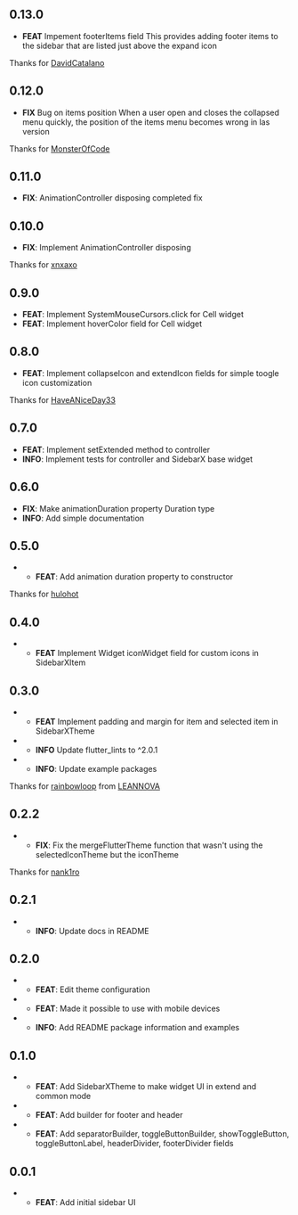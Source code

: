 ## 0.13.0
* **FEAT** Impement footerItems field 
This provides adding footer items to the sidebar that are listed just above the expand icon

 Thanks for [DavidCatalano](https://github.com/DavidCatalano)

## 0.12.0
* **FIX** Bug on items position
When a user open and closes the collapsed menu quickly, the position of the items menu becomes wrong in las version

 Thanks for [MonsterOfCode](https://github.com/MonsterOfCode)

## 0.11.0
* **FIX**: AnimationController disposing completed fix

## 0.10.0
* **FIX**: Implement AnimationController disposing

 Thanks for [xnxaxo](https://github.com/xnxaxo)

## 0.9.0
* **FEAT**: Implement SystemMouseCursors.click for Cell widget
* **FEAT**: Implement hoverColor field for Cell widget

## 0.8.0
* **FEAT**: Implement collapseIcon and extendIcon fields for simple toogle icon customization

 Thanks for [HaveANiceDay33](https://github.com/HaveANiceDay33)

## 0.7.0
* **FEAT**: Implement setExtended method to controller
* **INFO**: Implement tests for controller and SidebarX base widget

## 0.6.0
* **FIX**: Make animationDuration property Duration type
* **INFO**: Add simple documentation

## 0.5.0
* - **FEAT**: Add animation duration property to constructor

 Thanks for [hulohot](https://github.com/hulohot)

## 0.4.0
* - **FEAT** Implement Widget iconWidget field for custom icons in SidebarXItem

## 0.3.0
* - **FEAT** Implement padding and margin for item and selected item in SidebarXTheme
* - **INFO** Update flutter_lints to ^2.0.1
* - **INFO**: Update example packages

 Thanks for [rainbowloop](https://github.com/rainbowloop) from [LEANNOVA](https://github.com/LEANNOVA)

## 0.2.2
* - **FIX**: Fix the mergeFlutterTheme function that wasn't using the selectedIconTheme but the iconTheme

 Thanks for [nank1ro](https://github.com/nank1ro)

## 0.2.1
* - **INFO**: Update docs in README

## 0.2.0
* - **FEAT**: Edit theme configuration 
* - **FEAT**: Made it possible to use with mobile devices 
* - **INFO**: Add README package information and examples

## 0.1.0
* - **FEAT**: Add SidebarXTheme to make widget UI in extend and common mode
* - **FEAT**: Add builder for footer and header
* - **FEAT**: Add separatorBuilder, toggleButtonBuilder, showToggleButton, toggleButtonLabel, headerDivider, footerDivider fields

## 0.0.1

* - **FEAT**: Add initial sidebar UI
